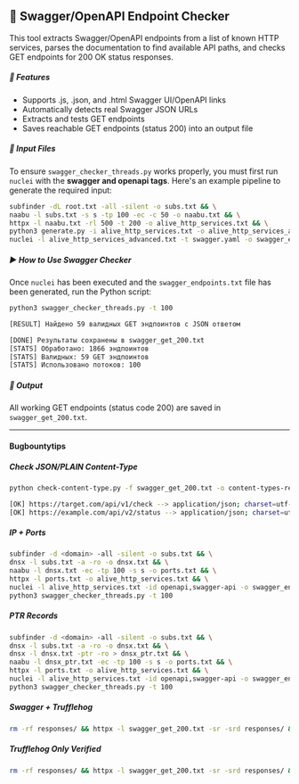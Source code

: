 ## 🧪 Swagger/OpenAPI Endpoint Checker

This tool extracts Swagger/OpenAPI endpoints from a list of known HTTP services, parses the documentation to find available API paths, and checks GET endpoints for 200 OK status responses.

##### 🚀 Features
- Supports .js, .json, and .html Swagger UI/OpenAPI links
- Automatically detects real Swagger JSON URLs
- Extracts and tests GET endpoints
- Saves reachable GET endpoints (status 200) into an output file

##### 📂 Input Files
To ensure `swagger_checker_threads.py` works properly, you must first run `nuclei` with the **swagger and openapi tags**. Here's an example pipeline to generate the required input:
```bash
subfinder -dL root.txt -all -silent -o subs.txt && \
naabu -l subs.txt -s s -tp 100 -ec -c 50 -o naabu.txt && \
httpx -l naabu.txt -rl 500 -t 200 -o alive_http_services.txt && \
python3 generate.py -i alive_http_services.txt -o alive_http_services_advanced.txt && \
nuclei -l alive_http_services_advanced.txt -t swagger.yaml -o swagger_endpoints.txt -rl 1000 -c 100
```

##### ▶️ How to Use Swagger Checker
Once `nuclei` has been executed and the `swagger_endpoints.txt` file has been generated, run the Python script:
```bash
python3 swagger_checker_threads.py -t 100

[RESULT] Найдено 59 валидных GET эндпоинтов с JSON ответом

[DONE] Результаты сохранены в swagger_get_200.txt
[STATS] Обработано: 1866 эндпоинтов
[STATS] Валидных: 59 GET эндпоинтов
[STATS] Использовано потоков: 100
```
##### 📄 Output
All working GET endpoints (status code 200) are saved in `swagger_get_200.txt`.

---
#### Bugbountytips

##### Check JSON/PLAIN Content-Type

```bash
python check-content-type.py -f swagger_get_200.txt -o content-types-results.txt

[OK] https://target.com/api/v1/check --> application/json; charset=utf-8
[OK] https://example.com/api/v2/status --> application/json; charset=utf-8
```

##### IP + Ports

```bash
subfinder -d <domain> -all -silent -o subs.txt && \
dnsx -l subs.txt -a -ro -o dnsx.txt && \
naabu -l dnsx.txt -ec -tp 100 -s s -o ports.txt && \
httpx -l ports.txt -o alive_http_services.txt && \
nuclei -l alive_http_services.txt -id openapi,swagger-api -o swagger_endpoints.txt -rl 1000 -c 100 && \
python3 swagger_checker_threads.py -t 100
```

##### PTR Records

```bash
subfinder -d <domain> -all -silent -o subs.txt && \
dnsx -l subs.txt -a -ro -o dnsx.txt && \
dnsx -l dnsx.txt -ptr -ro > dnsx_ptr.txt && \
naabu -l dnsx_ptr.txt -ec -tp 100 -s s -o ports.txt && \
httpx -l ports.txt -o alive_http_services.txt && \
nuclei -l alive_http_services.txt -id openapi,swagger-api -o swagger_endpoints.txt -rl 1000 -c 100 && \
python3 swagger_checker_threads.py -t 100
```

##### Swagger + Trufflehog
```bash
rm -rf responses/ && httpx -l swagger_get_200.txt -sr -srd responses/ && trufflehog filesystem responses/ > trufflehog_results.txt
```
##### Trufflehog Only Verified
```bash
rm -rf responses/ && httpx -l swagger_get_200.txt -sr -srd responses/ && trufflehog filesystem responses/ --only-verified > trufflehog_verified_results.txt
```
